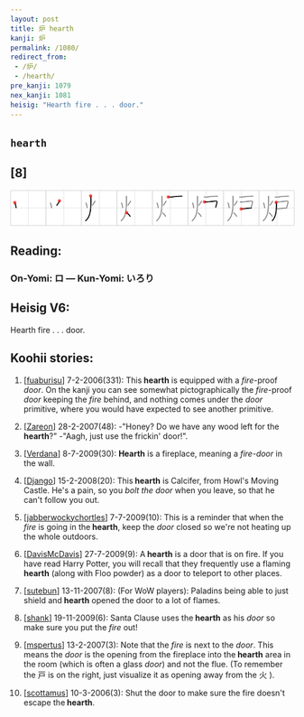 ```yaml
---
layout: post
title: 炉 hearth
kanji: 炉
permalink: /1080/
redirect_from:
 - /炉/
 - /hearth/
pre_kanji: 1079
nex_kanji: 1081
heisig: "Hearth fire . . . door."
---
```


## `hearth`

## [8]

<div class="stroke"><img src="../images/E78289.png" /></div>

## Reading:

### On-Yomi: ロ &mdash; Kun-Yomi: いろり

## Heisig V6:

Hearth fire . . . door.

## Koohii stories:

1) [<a href="http://kanji.koohii.com/profile/fuaburisu">fuaburisu</a>] 7-2-2006(331): This<strong> hearth</strong> is equipped with a <em>fire</em>-proof <em>door</em>. On the kanji you can see somewhat pictographically the <em>fire</em>-proof <em>door</em> keeping the <em>fire</em> behind, and nothing comes under the <em>door</em> primitive, where you would have expected to see another primitive.

2) [<a href="http://kanji.koohii.com/profile/Zareon">Zareon</a>] 28-2-2007(48): -&quot;Honey? Do we have any wood left for the<strong> hearth</strong>?&quot; -&quot;Aagh, just use the frickin&#039; door!&quot;.

3) [<a href="http://kanji.koohii.com/profile/Verdana">Verdana</a>] 8-7-2009(30): <strong>Hearth</strong> is a fireplace, meaning a <em>fire-door</em> in the wall.

4) [<a href="http://kanji.koohii.com/profile/Django">Django</a>] 15-2-2008(20): This<strong> hearth</strong> is Calcifer, from Howl&#039;s Moving Castle. He&#039;s a pain, so you <em>bolt the door</em> when you leave, so that he can&#039;t follow you out.

5) [<a href="http://kanji.koohii.com/profile/jabberwockychortles">jabberwockychortles</a>] 7-7-2009(10): This is a reminder that when the <em>fire</em> is going in the<strong> hearth</strong>, keep the <em>door</em> closed so we&#039;re not heating up the whole outdoors.

6) [<a href="http://kanji.koohii.com/profile/DavisMcDavis">DavisMcDavis</a>] 27-7-2009(9): A<strong> hearth</strong> is a door that is on fire. If you have read Harry Potter, you will recall that they frequently use a flaming<strong> hearth</strong> (along with Floo powder) as a door to teleport to other places.

7) [<a href="http://kanji.koohii.com/profile/sutebun">sutebun</a>] 13-11-2007(8): (For WoW players): Paladins being able to just shield and<strong> hearth</strong> opened the door to a lot of flames.

8) [<a href="http://kanji.koohii.com/profile/shank">shank</a>] 19-11-2009(6): Santa Clause uses the<strong> hearth</strong> as his <em>door</em> so make sure you put the <em>fire</em> out!

9) [<a href="http://kanji.koohii.com/profile/mspertus">mspertus</a>] 13-2-2007(3): Note that the <em>fire</em> is next to the <em>door</em>. This means the <em>door</em> is the opening from the fireplace into the<strong> hearth</strong> area in the room (which is often a glass <em>door</em>) and not the flue. (To remember the 戸 is on the right, just visualize it as opening away from the 火 ).

10) [<a href="http://kanji.koohii.com/profile/scottamus">scottamus</a>] 10-3-2006(3): Shut the door to make sure the fire doesn&#039;t escape the<strong> hearth</strong>.
